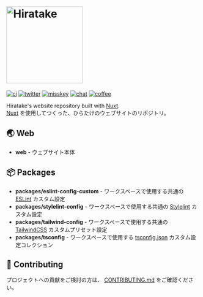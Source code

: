 <h1>
  <a href="https://hiratake.dev">
    <picture>
      <source media="(prefers-color-scheme: dark)" srcset="https://github-production-user-asset-6210df.s3.amazonaws.com/23224932/250346490-14357fb1-a0b5-4af7-85b0-1de7eab311bd.svg" sizes="(max-width:200px) 100vw, 200px" />
      <source media="(prefers-color-scheme: light)" srcset="https://github-production-user-asset-6210df.s3.amazonaws.com/23224932/250346471-47f036a3-9b03-49fe-bbea-7d6d8425142b.svg" sizes="(max-width:200px) 100vw, 200px" />
      <img alt="Hiratake" src="https://github-production-user-asset-6210df.s3.amazonaws.com/23224932/250346471-47f036a3-9b03-49fe-bbea-7d6d8425142b.svg" width="200" />
    </picture>
  </a>
</h1>

[![ci](https://github.com/Hiratake/hiratake-web/actions/workflows/ci.yaml/badge.svg)](https://github.com/Hiratake/hiratake-web/actions/workflows/ci.yaml)
[![twitter](https://img.shields.io/badge/twitter-@hirotaisou2012-blue?logo=twitter)](https://twitter.com/Hirotaisou2012)
[![misskey](https://img.shields.io/badge/misskey-@hiratake-green?logo=misskey)](https://misskey.io/@Hiratake)
[![chat](https://img.shields.io/discord/353538856315912204?logo=discord)](https://discord.gg/xu2ehn3)
[![coffee](https://img.shields.io/badge/coffee-hiratake-yellow?logo=buymeacoffee)](https://www.buymeacoffee.com/hiratake)

Hiratake's website repository built with [Nuxt](https://nuxt.com/).  
[Nuxt](https://nuxt.com/) を使用してつくった、ひらたけのウェブサイトのリポジトリ。

## 🌏 Web

- **web** - ウェブサイト本体

## 📦 Packages

- **packages/eslint-config-custom** - ワークスペースで使用する共通の [ESLint](https://eslint.org/) カスタム設定
- **packages/stylelint-config** - ワークスペースで使用する共通の [Stylelint](https://stylelint.io/) カスタム設定
- **packages/tailwind-config** - ワークスペースで使用する共通の [TailwindCSS](https://tailwindcss.com/) カスタムプリセット設定
- **packages/tsconfig** - ワークスペースで使用する [tsconfig.json](https://www.typescriptlang.org/docs/handbook/tsconfig-json.html) カスタム設定コレクション

## 🌟 Contributing

プロジェクトへの貢献をご検討の方は、 [CONTRIBUTING.md](.github/CONTRIBUTING.md) をご確認ください。
